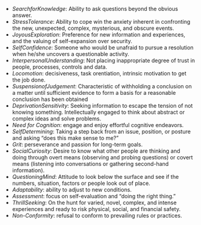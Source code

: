  - *SearchforKnowledge*: Ability to ask questions beyond the obvious
    answer.
  - *StressTolerance*: Ability to cope win the anxiety inherent in
    confronting the new, unexpected, complex, mysterious, and obscure
    events.
  - *JoyousExploration*: Preference for new information and experiences,
    and the valuing of self-expansion over security.
  - *SelfConfidence*: Someone who would be unafraid to pursue a
    resolution when he/she uncovers a questionable activity.
  - *InterpersonalUnderstanding*: Not placing inappropriate degree of
    trust in people, processes, controls and data.
  - *Locomotion*: decisiveness, task orentiation, intrinsic motivation
    to get the job done.
  - *SuspensionofJudgement*: Characteristic of withholding a conclusion
    on a matter until sufficient evidence to form a basis for a
    reasonable conclusion has been obtained
  - *DeprivationSensitivity*: Seeking information to escape the tension
    of not knowing something. Intellectually engaged to think about
    abstract or complex ideas and solve problems.
  - *Need for Cognition*: engage and enjoy effortful cognitive
    endeavors.
  - *SelfDetermining*: Taking a step back from an issue, position, or
    posture and asking “does this make sense to me?”
  - *Grit*: perseverance and passion for long-term goals.
  - *SocialCuriosity*: Desire to know what other people are thinking and
    doing through overt means (observing and probing questions) or
    covert means (listening into conversations or gathering second-hand
    information).
  - *QuestioningMind*: Attitude to look below the surface and see if the
    numbers, situation, factors or people look out of place.
  - *Adaptability*: ability to adjust to new conditions.
  - *Assessment*: focus on self-evaluation and “doing the right thing.”
  - *ThrillSeeking*: On the hunt for varied, novel, complex, and intense
    experiences and ready to risk physical, social, and financial
    safety.
  - *Non-Conformity*: refusal to conform to prevailing rules or
    practices.
